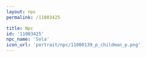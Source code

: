 ```yaml
---
layout: npc
permalink: /11003425

title: Npc
id: '11003425'
npc_name: 'Sola'
icon_url: 'portrait/npc/11000139_p_childman_p.png'
---
```

